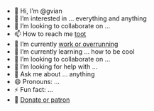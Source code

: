 - 🙏 Hi, I’m @gvian
- 👀 I’m interested in ... everything and anything
- 💞️ I’m looking to collaborate on ...
- 📫 How to reach me [toot](https://mstdn.social/@givian)
- 🔭 I’m currently [work or overrunning](https://mstdn.social/@givian/105983089434769207)
- 🌱 I’m currently learning ... how to be cool
- 👯 I’m looking to collaborate on ...
- 🤔 I’m looking for help with ...
- 💬 Ask me about ... anything
- 😄 Pronouns: ...
- ⚡ Fun fact: ...
- 🧾 [Donate or patron](https://mstdn.social/@givian/105983129489972696)

